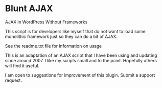 Blunt AJAX
==========

AJAX in WordPress Without Frameworks

This script is for developers like myself that do not want to load some monolithic framework just so they can do a bit of AJAX.

See the readme.txt file for information on usage

This is an adaptation of an AJAX script that I have been using and updating since around 2007. I like my scripts small and to the point. Hopefully others will find it useful.

I am open to suggestions for improvement of this plugin. Submit a support request.
